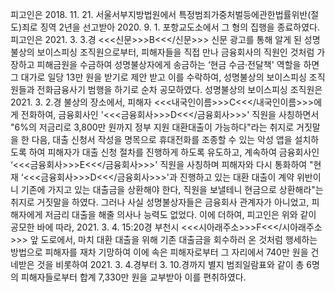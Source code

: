 피고인은 2018. 11. 21. 서울서부지방법원에서 특정범죄가중처벌등에관한법률위반(절도)죄로 징역 2년을 선고받아 2020. 9. 1. 포항교도소에서 그 형의 집행을 종료하였다. 피고인은 2021. 3. 3.경 <<<신문>>>B<<</신문>>> 신문 광고를 통해 알게 된 성명불상의 보이스피싱 조직원으로부터, 피해자들을 직접 만나 금융회사의 직원인 것처럼 가장하고 피해금원을 수금하여 성명불상자에게 송금하는 ‘현금 수금·전달책' 역할을 하면 그 대가로 일당 13만 원을 받기로 제안 받고 이를 수락하여, 성명불상의 보이스피싱 조직원들과 전화금융사기 범행을 하기로 순차 공모하였다.
성명불상의 보이스피싱 조직원은 2021. 3. 2.경 불상의 장소에서, 피해자 <<<내국인이름>>>C<<</내국인이름>>>에게 전화하여, 금융회사인 '<<<금융회사>>>D<<</금융회사>>>' 직원을 사칭하면서 "6%의 저금리로 3,800만 원까지 정부 지원 대환대출이 가능하다"라는 취지로 거짓말을 한 다음, 대출 신청서 작성을 명목으로 휴대전화를 조종할 수 있는 악성 앱을 설치하도록 하여 피해자가 대출 신청 절차를 진행하게 하도록 유도하고, 계속하여 금융회사인 ‘<<<금융회사>>>E<<</금융회사>>>' 직원을 사칭하며 피해자와 다시 통화하여 "현재 ‘<<<금융회사>>>D<<</금융회사>>>'과 진행하고 있는 대환 대출이 계약 위반이니 기존에 가지고 있는 대출금을 상환해야 한다, 직원을 보낼테니 현금으로 상환해라"는 취지로 거짓말을 하였다. 그러나 사실 성명불상자들은 금융회사 관계자가 아니었고, 피해자에게 저금리 대출을 해줄 의사나 능력도 없었다.
이에 더하여, 피고인은 위와 같이 공모한 바에 따라, 2021. 3. 4. 15:20경 부천시 <<<시아래주소>>>F<<</시아래주소>>> 앞 도로에서, 마치 대환 대출을 위해 기존 대출금을 회수하러 온 것처럼 행세하는 방법으로 피해자를 재차 기망하여 이에 속은 피해자로부터 그 자리에서 740만 원을 건네받은 것을 비롯하여 2021. 3. 4.경부터 3. 10.경까지 별지 범죄일람표와 같이 총 6명의 피해자들로부터 합계 7,330만 원을 교부받아 이를 편취하였다.